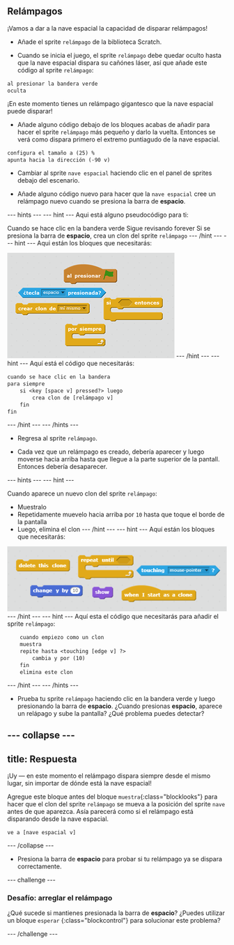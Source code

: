 ## Relámpagos

¡Vamos a dar a la nave espacial la capacidad de disparar relámpagos!

+ Añade el sprite `relámpago` de la biblioteca Scratch.

+ Cuando se inicia el juego, el sprite `relámpago` debe quedar oculto hasta que la nave espacial dispara su cañónes láser, así que añade este código al sprite `relámpago`:

```blocks
al presionar la bandera verde
oculta
```

¡En este momento tienes un relámpago gigantesco que la nave espacial puede disparar!

+ Añade alguno código debajo de los bloques acabas de añadir para hacer el sprite `relámpago` más pequeño y darlo la vuelta. Entonces se verá como dispara primero el extremo puntiagudo de la nave espacial.

```blocks
configura el tamaño a (25) %
apunta hacia la dirección (-90 v)
```

+ Cambiar al sprite `nave espacial` haciendo clic en el panel de sprites debajo del escenario.

+ Añade alguno código nuevo para hacer que la `nave espacial` cree un relámpago nuevo cuando se presiona la barra de **espacio**.

\--- hints \--- \--- hint \--- Aqui está alguno pseudocódigo para ti:

Cuando se hace clic en la bandera verde Sigue revisando forever Si se presiona la barra de **espacio**, crea un clon del sprite `relámpago` \--- /hint \--- \--- hint \--- Aqui están los bloques que necesitarás:

![Hint](images/hint-lightning.png) \--- /hint \--- \--- hint \--- Aquí está el código que necesitarás:

```blocks
cuando se hace clic en la bandera
para siempre
    si <key [space v] pressed?> luego
        crea clon de [relámpago v]
    fin
fin
```

\--- /hint \--- \--- /hints \---

+ Regresa al sprite `relámpago`.

+ Cada vez que un relámpago es creado, debería aparecer y luego moverse hacia arriba hasta que llegue a la parte superior de la pantall. Entonces debería desaparecer.

\--- hints \--- \--- hint \---

Cuando aparece un nuevo clon del sprite `relámpago`:

+ Muestralo
+ Repetidamente muevelo hacia arriba por `10` hasta que toque el borde de la pantalla
+ Luego, elimina el clon \--- /hint \--- \--- hint \--- Aquí están los bloques que necesitarás:

![Move lightning](images/move-hint-lightning.png) \--- /hint \--- \--- hint \--- Aquí esta el código que necesitarás para añadir el sprite `relámpago`:

```blocks
    cuando empiezo como un clon
    muestra
    repite hasta <touching [edge v] ?>
        cambia y por (10)
    fin
    elimina este clon
```

\--- /hint \--- \--- /hints \---

+ Prueba tu sprite `relámpago` haciendo clic en la bandera verde y luego presionando la barra de **espacio**. ¿Cuando presionas **espacio**, aparece un relápago y sube la pantalla? ¿Qué problema puedes detectar?

## \--- collapse \---

## title: Respuesta

¡Uy — en este momento el relámpago dispara siempre desde el mismo lugar, sin importar de dónde está la nave espacial!

Agregue este bloque antes del bloque `muestra`{:class="blocklooks"} para hacer que el clon del sprite `relámpago` se mueva a la posición del sprite `nave` antes de que aparezca. Asía parecerá como si el relámpago está disparando desde la nave espacial.

```blocks
ve a [nave espacial v]
```

\--- /collapse \---

+ Presiona la barra de **espacio** para probar si tu relámpago ya se dispara correctamente.

\--- challenge \---

### Desafío: arreglar el relámpago

¿Qué sucede si mantienes presionada la barra de **espacio**? ¿Puedes utilizar un bloque `esperar` {:class="blockcontrol"} para solucionar este problema?

\--- /challenge \---